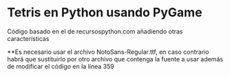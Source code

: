 # Tetris en Python usando PyGame
Código basado en el de recursospython.com añadiendo otras características 

**Es necesario usar el archivo NotoSans-Regular.ttf, en caso contrario habrá que sustituirlo por otro archivo que contenga la fuente a usar además de modificar el código en la línea 359
